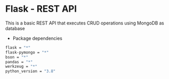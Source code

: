# Flask - REST API 

This is a basic REST API that executes CRUD operations using MongoDB as database

* Package dependencies

```bash
flask = "*"
flask-pymongo = "*"
bson = "*"
pandas = "*"
werkzeug = "*"
python_version = "3.8"
```